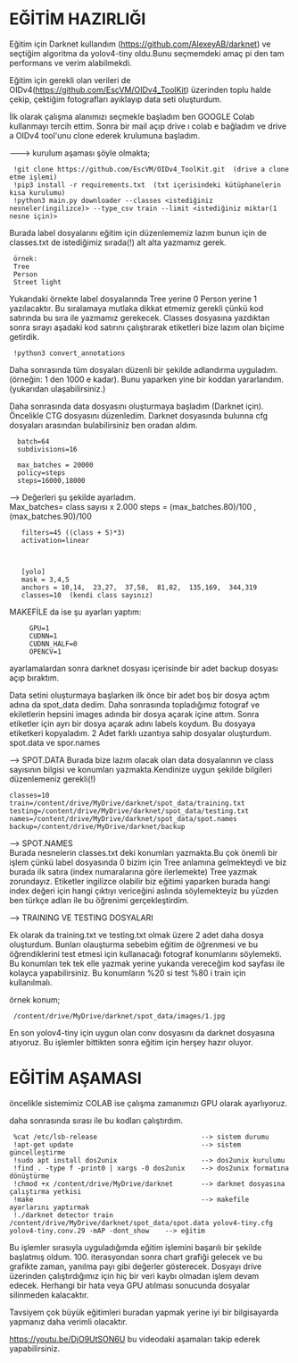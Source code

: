 # EĞİTİM HAZIRLIĞI
Eğitim için Darknet kullandım (https://github.com/AlexeyAB/darknet) ve seçtiğim algoritma da yolov4-tiny oldu.Bunu seçmemdeki amaç pi den tam performans ve verim alabilmekdi. 

Eğitim için gerekli olan verileri de OIDv4(https://github.com/EscVM/OIDv4_ToolKit) üzerinden toplu halde çekip, çektiğim fotografları ayıklayıp data seti oluşturdum.

İlk olarak çalışma alanımızı seçmekle başladım ben GOOGLE Colab kullanmayı tercih ettim. Sonra bir mail açıp drive ı colab e bağladım ve drive a OIDv4 tool'unu clone ederek krulumuna başladım.

---> kurulum aşaması şöyle olmakta;


     !git clone https://github.com/EscVM/OIDv4_ToolKit.git  (drive a clone etme işlemi)
     !pip3 install -r requirements.txt  (txt içerisindeki kütüphanelerin kısa kurulumu) 
     !python3 main.py downloader --classes <istediğiniz nesneler(ingilizce)> --type_csv train --limit <istediğiniz miktar(1 nesne için)>
     
Burada label dosyalarını eğitim için düzenlememiz lazım bunun için de classes.txt de istediğimiz sırada(!) alt alta yazmamız gerek.
     
     örnek:
     Tree
     Person
     Street light
     
Yukarıdaki örnekte label dosyalarında Tree yerine 0 Person yerine 1 yazılacaktır. Bu sıralamaya mutlaka dikkat etmemiz gerekli çünkü kod satırında bu sıra ile yazmamız gerekecek. Classes dosyasına yazdıktan sonra sırayı aşadaki kod satırını çalıştırarak etiketleri bize lazım olan biçime getirdik.     
     
     !python3 convert_annotations
     
     
Daha sonrasında tüm dosyaları düzenli bir şekilde adlandırma uyguladım.(örneğin: 1 den 1000 e kadar).
Bunu yaparken yine bir koddan yararlandım.(yukarıdan ulaşabilirsiniz.)

Daha sonrasında data dosyasını oluşturmaya başladım (Darknet için). Öncelikle CTG dosyasını düzenledim. Darknet dosyasında bulunna cfg dosyaları arasından bulabilirsiniz ben oradan aldım.
      
      
      batch=64
      subdivisions=16

      max_batches = 20000
      policy=steps
      steps=16000,18000
      
-->  Değerleri şu şekilde ayarladım.       
Max_batches= class sayısı x 2.000
steps = (max_batches.80)/100 , (max_batches.90)/100 

       filters=45 ((class + 5)*3)
       activation=linear



       [yolo]
       mask = 3,4,5
       anchors = 10,14,  23,27,  37,58,  81,82,  135,169,  344,319
       classes=10  (kendi class sayınız)
       


MAKEFİLE da ise şu ayarları yaptım:

         GPU=1
         CUDNN=1
         CUDNN_HALF=0
         OPENCV=1  
  
ayarlamalardan sonra darknet dosyası içerisinde bir adet backup dosyası açıp bıraktım.

Data setini oluşturmaya başlarken ilk önce bir adet boş bir dosya açtım adına da spot_data dedim. Daha sonrasında topladığımız fotograf ve ekiletlerin hepsini images adında bir dosya açarak içine attım. Sonra etiketler için ayrı bir dosya açarak adını labels koydum. Bu dosyaya etiketkeri kopyaladım. 2 Adet farklı uzantıya sahip dosyalar oluşturdum. spot.data ve spor.names 



--> SPOT.DATA
Burada bize lazım olacak olan data dosyalarının ve class sayısının bilgisi ve konumları yazmakta.Kendinize uygun şekilde bilgileri düzenlemeniz gerekli(!)

    classes=10
    train=/content/drive/MyDrive/darknet/spot_data/training.txt
    testing=/content/drive/MyDrive/darknet/spot_data/testing.txt
    names=/content/drive/MyDrive/darknet/spot_data/spot.names
    backup=/content/drive/MyDrive/darknet/backup
    
--> SPOT.NAMES  
Burada nesnelerin classes.txt deki konumları yazmakta.Bu çok önemli bir işlem çünkü label dosyasında 0 bizim için Tree anlamına gelmekteydi ve biz burada ilk satıra (index numaralarına göre ilerlemekte) Tree yazmak zorundayız. Etiketler ingilizce olabilir biz eğitimi yaparken burada hangi index değeri için hangi çıktıyı vericeğini aslında söylemekteyiz bu yüzden ben türkçe adları ile bu öğrenimi gerçekleştirdim.



--> TRAINING VE TESTING DOSYALARI

 Ek olarak da training.txt ve testing.txt olmak üzere 2 adet daha dosya oluşturdum. Bunları olauşturma sebebim eğitim de öğrenmesi ve bu öğrendiklerini test etmesi için kullanacağı fotograf konumlarını söylemekti.
 Bu konumları tek tek elle yazmak yerine yukarıda vereceğim kod sayfası ile kolayca yapabilirsiniz. Bu konumların %20 si test %80 i train için kullanılmalı.
 
 örnek konum;
 
     /content/drive/MyDrive/darknet/spot_data/images/1.jpg
     
En son yolov4-tiny için uygun olan conv dosyasını da darknet dosyasına atıyoruz.
Bu işlemler bittikten sonra eğitim için herşey hazır oluyor.

# EĞİTİM AŞAMASI
öncelikle sistemimiz COLAB ise çalışma zamanımızı GPU olarak ayarlıyoruz.

daha sonrasında sırası ile bu kodları çalıştırdım.
     
     %cat /etc/lsb-release                          --> sistem durumu
     !apt-get update                                --> sistem güncelleştirme
     !sudo apt install dos2unix                     --> dos2unix kurulumu
     !find . -type f -print0 | xargs -0 dos2unix    --> dos2unix formatına dönüştürme
     !chmod +x /content/drive/MyDrive/darknet       --> darknet dosyasına çalıştırma yetkisi
     !make                                          --> makefile ayarlarını yaptırmak
     !./darknet detector train /content/drive/MyDrive/darknet/spot_data/spot.data yolov4-tiny.cfg yolov4-tiny.conv.29 -mAP -dont_show    --> eğitim
     
     
Bu işlemler sırasıyla uyguladığımda eğitim işlemini başarılı bir şekilde başlatmış oldum. 100. iterasyondan sonra chart grafiği gelecek ve bu grafikte zaman, yanılma payı gibi değerler gösterecek. Dosyayı drive üzerinden çalıştırdığımız için hiç bir veri kaybı olmadan işlem devam edecek. Herhangi bir hata veya GPU atılması sonucunda dosyalar silinmeden kalacaktır. 

Tavsiyem çok büyük eğitimleri buradan yapmak yerine iyi bir bilgisayarda yapmanız daha verimli olacaktır.

https://youtu.be/DjO9UtSON6U  bu videodaki aşamaları takip ederek yapabilirsiniz.
